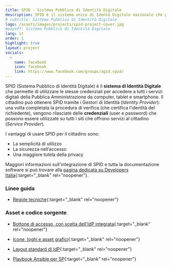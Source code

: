 ```yaml
---
title: SPID - Sistema Pubblico di Identità Digitale
description: SPID è il sistema unico di Identà Digitale nazionale che permette ai cittadini italiani di accedere a tutti i servizi online della Pubblica Amministrazione
# subtitle: Sistema Pubblico di Identità Digitale
logo: /assets/images/projects/spid-project-cover.jpg
#payoff: Sistema Pubblico di Identità Digitale
lang: it
order: 1
highlight: true
layout: project
socials:
  -
    name: facebook
    icon: facebook
    link: https://www.facebook.com/groups/agid.spid/
---
```


SPID (Sistema Pubblico di Identità Digitale) è il **sistema di Identità Digitale** che permette di utilizzare le stesse credenziali per accedere a tutti i servizi digitali della Pubblica Amministrazione da computer, tablet e smartphone. Il cittadino può ottenere SPID tramite i Gestori di Identità (*Identity Provider*): una volta completata la procedura di verifica (che certifica l’identità del richiedente), vengono rilasciate delle **credenziali** (user e password) che possono essere utilizzate su tutti i siti che offrono servizi al cittadino (*Service Provider*).

I vantaggi di usare SPID per il cittadino sono:

- La semplicità di utilizzo
- La sicurezza nell’accesso
- Una maggiore tutela della privacy

Maggiori informazioni sull'integrazione di SPID e tutta la documentazione software si può trovare alla [pagina dedicata su Developers Italia](https://developers.italia.it/it/spid/){:target="_blank" rel="noopener"}.

### Linee guida

* [Regole tecniche](https://docs.italia.it/italia/spid/spid-regole-tecniche/){:target="_blank" rel="noopener"}

### Asset e codice sorgente

* [Bottone di accesso, con scelta dell'IdP integrata](https://github.com/italia/spid-sp-access-button){:target="_blank" rel="noopener"}

* [Icone, loghi e asset grafici](https://github.com/italia/spid-graphics){:target="_blank" rel="noopener"}

* [Layout standard di IdP](https://github.com/italia/spid-idp-login-layout){:target="_blank" rel="noopener"}

* [Playbook Ansible per SP](https://github.com/italia/spid-sp-playbook){:target="_blank" rel="noopener"}
